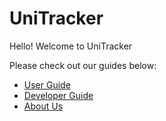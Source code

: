 # UniTracker

Hello! Welcome to UniTracker

Please check out our guides below: 
* [User Guide](UserGuide.md)
* [Developer Guide](DeveloperGuide.md)
* [About Us](AboutUs.md)
